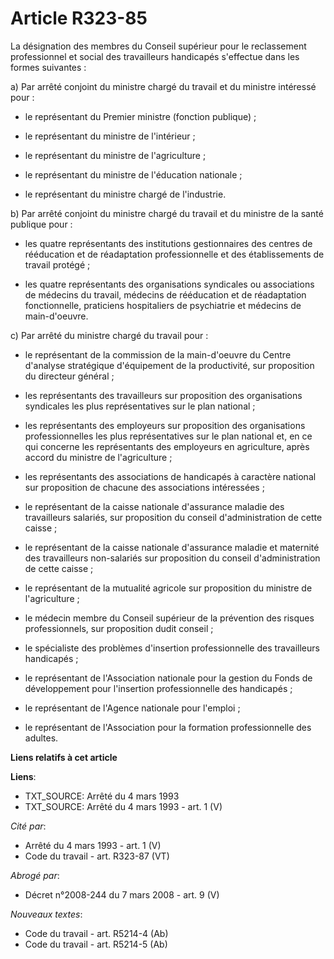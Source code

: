 # Article R323-85

La désignation des membres du Conseil supérieur pour le reclassement professionnel et social des travailleurs handicapés
s'effectue dans les formes suivantes :

a) Par arrêté conjoint du ministre chargé du travail et du ministre intéressé pour :

- le représentant du Premier ministre (fonction publique) ;

- le représentant du ministre de l'intérieur ;

- le représentant du ministre de l'agriculture ;

- le représentant du ministre de l'éducation nationale ;

- le représentant du ministre chargé de l'industrie.

b) Par arrêté conjoint du ministre chargé du travail et du ministre de la santé publique pour :

- les quatre représentants des institutions gestionnaires des centres de rééducation et de réadaptation professionnelle et
des établissements de travail protégé ;

- les quatre représentants des organisations syndicales ou associations de médecins du travail, médecins de rééducation et de
réadaptation fonctionnelle, praticiens hospitaliers de psychiatrie et médecins de main-d'oeuvre.

c) Par arrêté du ministre chargé du travail pour :

- le représentant de la commission de la main-d'oeuvre du Centre d'analyse stratégique d'équipement de la productivité, sur
proposition du directeur général ;

- les représentants des travailleurs sur proposition des organisations syndicales les plus représentatives sur le plan
national ;

- les représentants des employeurs sur proposition des organisations professionnelles les plus représentatives sur le plan
national et, en ce qui concerne les représentants des employeurs en agriculture, après accord du ministre de l'agriculture ;

- les représentants des associations de handicapés à caractère national sur proposition de chacune des associations
intéressées ;

- le représentant de la caisse nationale d'assurance maladie des travailleurs salariés, sur proposition du conseil
d'administration de cette caisse ;

- le représentant de la caisse nationale d'assurance maladie et maternité des travailleurs non-salariés sur proposition du
conseil d'administration de cette caisse ;

- le représentant de la mutualité agricole sur proposition du ministre de l'agriculture ;

- le médecin membre du Conseil supérieur de la prévention des risques professionnels, sur proposition dudit conseil ;

- le spécialiste des problèmes d'insertion professionnelle des travailleurs handicapés ;

- le représentant de l'Association nationale pour la gestion du Fonds de développement pour l'insertion professionnelle des
handicapés ;

- le représentant de l'Agence nationale pour l'emploi ;

- le représentant de l'Association pour la formation professionnelle des adultes.

**Liens relatifs à cet article**

**Liens**:

  - TXT_SOURCE: Arrêté du 4 mars 1993
  - TXT_SOURCE: Arrêté du 4 mars 1993 - art. 1 (V)

_Cité par_:

  - Arrêté du 4 mars 1993 - art. 1 (V)
  - Code du travail - art. R323-87 (VT)

_Abrogé par_:

  - Décret n°2008-244 du 7 mars 2008 - art. 9 (V)

_Nouveaux textes_:

  - Code du travail - art. R5214-4 (Ab)
  - Code du travail - art. R5214-5 (Ab)
